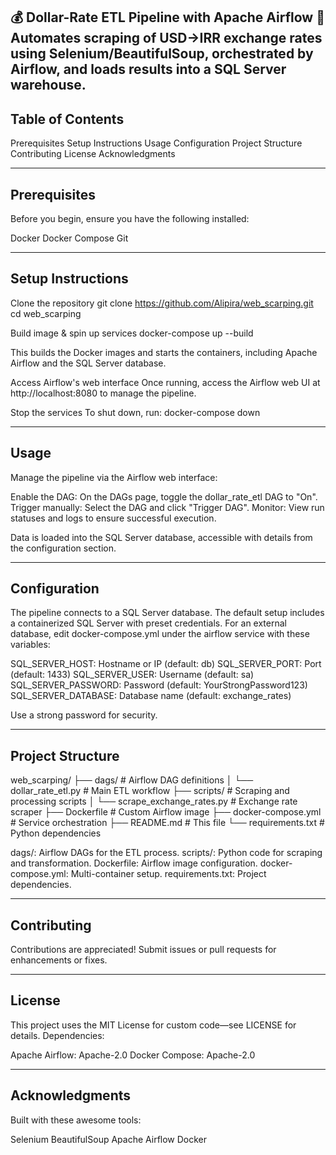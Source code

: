 💰 Dollar-Rate ETL Pipeline with Apache Airflow 🧩
Automates scraping of USD→IRR exchange rates using Selenium/BeautifulSoup, orchestrated by Airflow, and loads results into a SQL Server warehouse.
---------------------------
## Table of Contents

Prerequisites
Setup Instructions
Usage
Configuration
Project Structure
Contributing
License
Acknowledgments

---------------------------
## Prerequisites
Before you begin, ensure you have the following installed:

Docker
Docker Compose
Git

---------------------------
## Setup Instructions

Clone the repository
git clone https://github.com/Alipira/web_scarping.git
cd web_scarping


Build image & spin up services
docker-compose up --build

This builds the Docker images and starts the containers, including Apache Airflow and the SQL Server database.

Access Airflow's web interface
Once running, access the Airflow web UI at http://localhost:8080 to manage the pipeline.

Stop the services
To shut down, run:
docker-compose down

---------------------------
## Usage
Manage the pipeline via the Airflow web interface:

Enable the DAG: On the DAGs page, toggle the dollar_rate_etl DAG to "On".
Trigger manually: Select the DAG and click "Trigger DAG".
Monitor: View run statuses and logs to ensure successful execution.

Data is loaded into the SQL Server database, accessible with details from the configuration section.

---------------------------
## Configuration
The pipeline connects to a SQL Server database. The default setup includes a containerized SQL Server with preset credentials. For an external database, edit docker-compose.yml under the airflow service with these variables:

SQL_SERVER_HOST: Hostname or IP (default: db)
SQL_SERVER_PORT: Port (default: 1433)
SQL_SERVER_USER: Username (default: sa)
SQL_SERVER_PASSWORD: Password (default: YourStrongPassword123)
SQL_SERVER_DATABASE: Database name (default: exchange_rates)

Use a strong password for security.

---------------------------
## Project Structure
web_scarping/
├── dags/                   # Airflow DAG definitions
│   └── dollar_rate_etl.py  # Main ETL workflow
├── scripts/                # Scraping and processing scripts
│   └── scrape_exchange_rates.py  # Exchange rate scraper
├── Dockerfile              # Custom Airflow image
├── docker-compose.yml      # Service orchestration
├── README.md               # This file
└── requirements.txt        # Python dependencies


dags/: Airflow DAGs for the ETL process.
scripts/: Python code for scraping and transformation.
Dockerfile: Airflow image configuration.
docker-compose.yml: Multi-container setup.
requirements.txt: Project dependencies.

---------------------------
## Contributing
Contributions are appreciated! Submit issues or pull requests for enhancements or fixes.

---------------------------
## License
This project uses the MIT License for custom code—see LICENSE for details.
Dependencies:

Apache Airflow: Apache-2.0
Docker Compose: Apache-2.0

---------------------------
## Acknowledgments
Built with these awesome tools:

Selenium
BeautifulSoup
Apache Airflow
Docker
